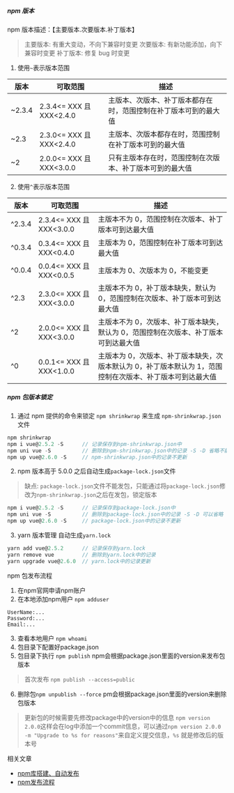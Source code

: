 <!--
 * @Descripttion:
 * @Author: ganbowen
 * @Date: 2020-02-07 14:23:22
 * @LastEditors  : ganbowen
 * @LastEditTime : 2020-02-07 17:48:19
 -->

##### npm 版本

npm 版本描述：【主要版本.次要版本.补丁版本】

> 主要版本: 有重大变动，不向下兼容时变更
> 次要版本: 有新功能添加，向下兼容时变更
> 补丁版本: 修复 bug 时变更

1. 使用`~`表示版本范围

| 版本   | 可取范围                 | 描述                                                             |
| ------ | ------------------------ | ---------------------------------------------------------------- |
| ~2.3.4 | 2.3.4<= XXX 且 XXX<2.4.0 | 主版本、次版本、补丁版本都存在时，范围控制在补丁版本可到的最大值 |
| ~2.3   | 2.3.0<= XXX 且 XXX<2.4.0 | 主版本、次版本都存在时，范围控制在补丁版本可到的最大值           |
| ~2     | 2.0.0<= XXX 且 XXX<3.0.0 | 只有主版本存在时，范围控制在次版本、补丁版本可到的最大值         |

2. 使用`^`表示版本范围

| 版本   | 可取范围                 | 描述                                                                                                       |
| ------ | ------------------------ | ---------------------------------------------------------------------------------------------------------- |
| ^2.3.4 | 2.3.4<= XXX 且 XXX<3.0.0 | 主版本不为 0，范围控制在次版本、补丁版本可到达最大值                                                       |
| ^0.3.4 | 0.3.4<= XXX 且 XXX<0.4.0 | 主版本为 0，范围控制在补丁版本可到达最大值                                                                 |
| ^0.0.4 | 0.0.4<= XXX 且 XXX<0.0.5 | 主版本为 0、次版本为 0，不能变更                                                                           |
| ^2.3   | 2.3.0<= XXX 且 XXX<3.0.0 | 主版本不为 0，补丁版本缺失，默认为 0，范围控制在次版本、补丁版本可到达最大值                               |
| ^2     | 2.0.0<= XXX 且 XXX<3.0.0 | 主版本不为 0，次版本、补丁版本缺失，默认为 0，范围控制在次版本、补丁版本可到达最大值                       |
| ^0     | 0.0.1<= XXX 且 XXX<1.0.0 | 主版本为 0，次版本、补丁版本缺失，次版本默认为 0，补丁版本默认为 1，范围控制在次版本、补丁版本可到达最大值 |

##### npm 包版本锁定

1. 通过 npm 提供的命令来锁定 `npm shrinkwrap` 来生成 `npm-shrinkwrap.json` 文件

```js
npm shrinkwrap
npm i vue@2.5.2 -S      // 记录保存到npm-shrinkwrap.json中
npm uni vue -S          // 删除到npm-shrinkwrap.json中的记录 -S -D 省略不能删除
npm up vue@2.6.0 -S     // npm-shrinkwrap.json中的记录不更新
```

2. npm 版本高于 5.0.0 之后自动生成`package-lock.json`文件
> 缺点: `package-lock.json`文件不能发包，只能通过将`package-lock.json`修改为`npm-shrinkwrap.json`之后在发包，锁定版本

```js
npm i vue@2.5.2 -S      // 记录保存到package-lock.json中
npm uni vue -S          // 删除到package-lock.json中的记录 -S -D 可以省略
npm up vue@2.6.0 -S     // package-lock.json中的记录不更新
```

3. yarn 版本管理 自动生成`yarn.lock`

```js
yarn add vue@2.5.2      // 记录保存到yarn.lock
yarn remove vue         // 删除到yarn.lock中的记录
yarn upgrade vue@2.6.0  // yarn.lock中的记录更新
```

npm 包发布流程
1. 在npm官网申请npm账户
2. 在本地添加npm用户 `npm adduser`
```
UserName:...
Password:...
Email:...
```
3. 查看本地用户 `npm whoami`
4. 包目录下配置好package.json
5. 包目录下执行 `npm publish` npm会根据package.json里面的version来发布包版本
> 首次发布 `npm publish --access=public`
6. 删除包`npm unpublish --force` pm会根据package.json里面的version来删除包版本
> 更新包的时候需要先修改package中的version中的信息 `npm version 2.0.0`这样会在log中添加一个commit信息，可以通过`npm version 2.0.0 -m "Upgrade to %s for reasons"`来自定义提交信息，`%s` 就是修改后的版本号

相关文章
- [npm库搭建、自动发布](https://segmentfault.com/a/1190000018939927)
- [npm发布流程](https://blog.csdn.net/weixin_41424247/article/details/87118792)